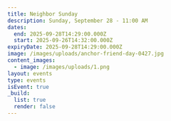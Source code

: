 ```yaml
---
title: Neighbor Sunday
description: Sunday, September 28 - 11:00 AM
dates:
  end: 2025-09-28T14:29:00.000Z
  start: 2025-09-26T14:32:00.000Z
expiryDate: 2025-09-28T14:29:00.000Z
image: /images/uploads/anchor-friend-day-0427.jpg
content_images:
  - image: /images/uploads/1.png
layout: events
type: events
isEvent: true
_build:
  list: true
  render: false
---
```

